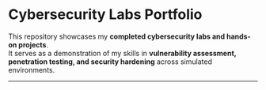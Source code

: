 # Cybersecurity Labs Portfolio

This repository showcases my **completed cybersecurity labs and hands-on projects**.  
It serves as a demonstration of my skills in **vulnerability assessment, penetration testing, and security hardening** across simulated environments.

---

